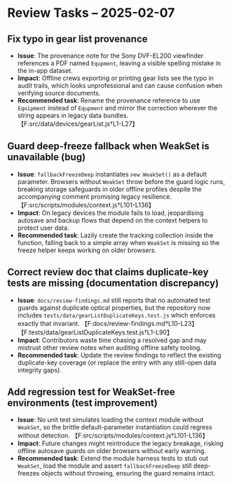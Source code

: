 # Review Tasks – 2025-02-07

## Fix typo in gear list provenance
- **Issue**: The provenance note for the Sony DVF-EL200 viewfinder references a PDF named `Equpment`, leaving a visible spelling mistake in the in-app dataset.
- **Impact**: Offline crews exporting or printing gear lists see the typo in audit trails, which looks unprofessional and can cause confusion when verifying source documents.
- **Recommended task**: Rename the provenance reference to use `Equipment` instead of `Equpment` and mirror the correction wherever the string appears in legacy data bundles. 【F:src/data/devices/gearList.js†L1-L27】

## Guard deep-freeze fallback when WeakSet is unavailable (bug)
- **Issue**: `fallbackFreezeDeep` instantiates `new WeakSet()` as a default parameter. Browsers without `WeakSet` throw before the guard logic runs, breaking storage safeguards in older offline profiles despite the accompanying comment promising legacy resilience. 【F:src/scripts/modules/context.js†L101-L136】
- **Impact**: On legacy devices the module fails to load, jeopardising autosave and backup flows that depend on the context helpers to protect user data.
- **Recommended task**: Lazily create the tracking collection inside the function, falling back to a simple array when `WeakSet` is missing so the freeze helper keeps working on older browsers.

## Correct review doc that claims duplicate-key tests are missing (documentation discrepancy)
- **Issue**: `docs/review-findings.md` still reports that no automated test guards against duplicate optical properties, but the repository now includes `tests/data/gearListDuplicateKeys.test.js` which enforces exactly that invariant. 【F:docs/review-findings.md†L10-L23】【F:tests/data/gearListDuplicateKeys.test.js†L1-L90】
- **Impact**: Contributors waste time chasing a resolved gap and may mistrust other review notes when auditing offline safety tooling.
- **Recommended task**: Update the review findings to reflect the existing duplicate-key coverage (or replace the entry with any still-open data integrity gaps).

## Add regression test for WeakSet-free environments (test improvement)
- **Issue**: No unit test simulates loading the context module without `WeakSet`, so the brittle default-parameter instantiation could regress without detection. 【F:src/scripts/modules/context.js†L101-L136】
- **Impact**: Future changes might reintroduce the legacy breakage, risking offline autosave guards on older browsers without early warning.
- **Recommended task**: Extend the module harness tests to stub out `WeakSet`, load the module and assert `fallbackFreezeDeep` still deep-freezes objects without throwing, ensuring the guard remains intact.
